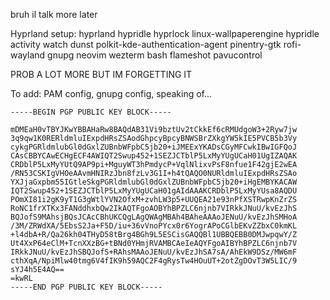 bruh il talk more later

Hyprland setup:
hyprland
hypridle
hyprlock
linux-wallpaperengine
hypridle
activity watch
dunst
polkit-kde-authentication-agent
pinentry-gtk
rofi-wayland
gnupg
neovim
wezterm
bash
flameshot
pavucontrol

PROB A LOT MORE BUT IM FORGETTING IT

To add: PAM config, gnupg config, speaking of...
```
-----BEGIN PGP PUBLIC KEY BLOCK-----

mDMEaH0vTBYJKwYBBAHaRw8BAQdAB31Vi9bztUv2tCkkEf6cRMUdgoW3+2Ryw7jw
3q9qw1K0RERldmluIExpdHRsZSAodGhpcyBpcyBNWSBrZXkgYW5kIE5PVCB5b3Vy
cykgPGRldmlubGl0dGxlZUBnbWFpbC5jb20+iJMEExYKADsCGyMFCwkIBwIGFQoJ
CAsCBBYCAwECHgECF4AWIQT2Swup452+1SEZJCTblP5LxMyYUgUCaH01UgIZAQAK
CRDblP5LxMyYUtQ9AP9pi+MguyWT3hPmdycP+VqlNlixvPsF8nfue1F42gjE2wEA
/RN53CSKIgVHOeAAvmHNIRzJbn8fzLv3G1I+h4tQAQO0NURldmluIExpdHRsZSAo
YXJjaGxpbm55IGtleSkgPGRldmlubGl0dGxlZUBnbWFpbC5jb20+iHgEMBYKACAW
IQT2Swup452+1SEZJCTblP5LxMyYUgUCaH01gAIdAAAKCRDblP5LxMyYUsa8AQDU
POmXI81i2gK9yT1G3gWtlYVN2OfxM+zvhLW3p5+UUQEA21e93nPfXSTRwpKnZrZS
RoNC1frXTKx3FANddhxbQw2IkAQTFgoAOBYhBPZLC6njnb7VIRkkJNuU/kvEzJhS
BQJofS9MAhsjBQsJCAcCBhUKCQgLAgQWAgMBAh4BAheAAAoJENuU/kvEzJhSMHoA
/3M/ZRWdXA/5EbsS2Ja+F5D/iu+36vVnoPYcx0r6YogrAPoCGlbEKvZZbxC0kmKL
+l4dbA+R/Qa26kh04THyD58tBrg4BGh9L5ESCisGAQQBl1UBBQEBB0DMJwpqwY/Z
Ut4XxP64eClM+TcnXXzBG+tBNd0YHmjRVAMBCAeIeAQYFgoAIBYhBPZLC6njnb7V
IRkkJNuU/kvEzJhSBQJofS+RAhsMAAoJENuU/kvEzJhSA7sA/AhEkW9DSz/MW6mF
cthXqA/NpiMlw40tmg6V4fIK9h59AQC2F4gRysTw4HOuUT+2otZgDOvT3W5LIC/9
sYJ4h5E4AQ==
=kwRL
-----END PGP PUBLIC KEY BLOCK-----
```
